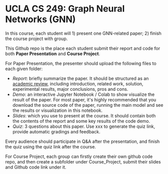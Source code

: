 # UCLA CS 249: Graph Neural Networks (GNN)


In this course, each student will 1) present one GNN-related paper; 2) finish the course project with group. 

This Github repo is the place each student submit their report and code for both **Paper Presentation** and **Course Project**.

For Paper Presentation, the presenter should upload the following files to each given folder:

- *Report*: briefly summarize the paper. It should be structured as an [academic review](https://iclr.cc/Conferences/2021/ReviewerGuide), including introduction, related work, solution, experimental results, major conclusions, pros and cons. 
- *Demo*: an interactive Jupyter Notebook / Colab to show visualize the result of the paper. For most paper, it's highly recommended that you download the source code of the paper, running the main model and see the results or visualization in this notebook.
- *Slides*: which you use to present at the course. It should contain both the contents of the report and some key results of the code demo.
- *Quiz*: 3 questions about this paper. Use xxx to generate the quiz link, provide automatic gradings and feedback.

Every audience should participate in Q&A after the presentation, and finish the quiz using the quiz link after the course.

For Course Project, each group can firstly create their own github code repo, and then create a subfolder under Course_Project, submit their slides and Github code link under it.
